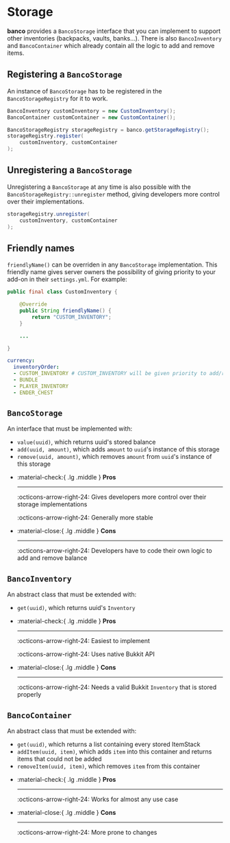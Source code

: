 # Storage

**banco** provides a `BancoStorage` interface that you can implement to support other inventories (backpacks, vaults, banks...). There is also `BancoInventory` and `BancoContainer` which already contain all the logic to add and remove items.

## Registering a `BancoStorage`

An instance of `BancoStorage` has to be registered in the `BancoStorageRegistry` for it to work.

```java
BancoInventory customInventory = new CustomInventory();
BancoContainer customContainer = new CustomContainer();

BancoStorageRegistry storageRegistry = banco.getStorageRegistry();
storageRegistry.register(
    customInventory, customContainer
);
```

## Unregistering a `BancoStorage`

Unregistering a `BancoStorage` at any time is also possible with the `BancoStorageRegistry::unregister` method, giving developers more control over their implementations.

```java
storageRegistry.unregister(
    customInventory, customContainer
);
```

## Friendly names

`friendlyName()` can be overriden in any `BancoStorage` implementation. This friendly name gives server owners the possibility of giving priority to your add-on in their `settings.yml`. For example:

```java title="CustomInventory.java"
public final class CustomInventory {

    @Override
    public String friendlyName() {
        return "CUSTOM_INVENTORY";
    }

    ...

}
```

```yaml title="settings.yml"
currency:
  inventoryOrder:
  - CUSTOM_INVENTORY # CUSTOM_INVENTORY will be given priority to add/remove balance
  - BUNDLE
  - PLAYER_INVENTORY
  - ENDER_CHEST
```

## `BancoStorage`

An interface that must be implemented with:

- `value(uuid)`, which returns uuid's stored balance
- `add(uuid, amount)`, which adds `amount` to `uuid`'s instance of this storage
- `remove(uuid, amount)`, which removes `amount` from `uuid`'s instance of this storage

<div class="grid cards" markdown>

-   :material-check:{ .lg .middle } __Pros__

    ---

    :octicons-arrow-right-24: Gives developers more control over their storage implementations

    :octicons-arrow-right-24: Generally more stable

-   :material-close:{ .lg .middle } __Cons__

    ---

    :octicons-arrow-right-24: Developers have to code their own logic to add and remove balance

</div>

## `BancoInventory`

An abstract class that must be extended with:

- `get(uuid)`, which returns uuid's `Inventory`

<div class="grid cards" markdown>

-   :material-check:{ .lg .middle } __Pros__

    ---

    :octicons-arrow-right-24: Easiest to implement

    :octicons-arrow-right-24: Uses native Bukkit API

-   :material-close:{ .lg .middle } __Cons__

    ---

    :octicons-arrow-right-24: Needs a valid Bukkit `Inventory` that is stored properly

</div>

## `BancoContainer`

An abstract class that must be extended with:

- `get(uuid)`, which returns a list containing every stored ItemStack
- `addItem(uuid, item)`, which adds `item` into this container and returns items that could not be added
- `removeItem(uuid, item)`, which removes `item` from this container

<div class="grid cards" markdown>

-   :material-check:{ .lg .middle } __Pros__

    ---

    :octicons-arrow-right-24: Works for almost any use case

-   :material-close:{ .lg .middle } __Cons__

    ---

    :octicons-arrow-right-24: More prone to changes

</div>